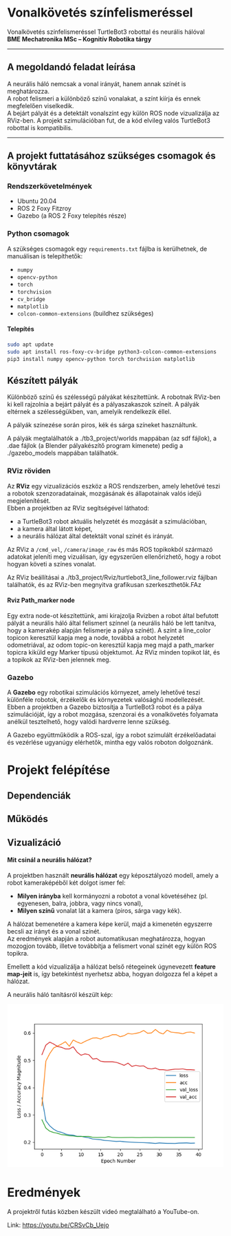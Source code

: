 
# Vonalkövetés színfelismeréssel

Vonalkövetés színfelismeréssel TurtleBot3 robottal és neurális hálóval  
**BME Mechatronika MSc – Kognitív Robotika tárgy**

---

## A megoldandó feladat leírása

A neurális háló nemcsak a vonal irányát, hanem annak színét is meghatározza.  
A robot felismeri a különböző színű vonalakat, a színt kiírja és ennek megfelelően viselkedik.  
A bejárt pályát és a detektált vonalszínt egy külön ROS node vizualizálja az RViz-ben.
A projekt szimulációban fut, de a kód elvileg valós TurtleBot3 robottal is kompatibilis.

---

## A projekt futtatásához szükséges csomagok és könyvtárak

### Rendszerkövetelmények
- Ubuntu 20.04
- ROS 2 Foxy Fitzroy
- Gazebo (a ROS 2 Foxy telepítés része)

### Python csomagok

A szükséges csomagok egy `requirements.txt` fájlba is kerülhetnek, de manuálisan is telepíthetők:

- `numpy`
- `opencv-python`
- `torch`
- `torchvision`
- `cv_bridge`
- `matplotlib`
- `colcon-common-extensions` (buildhez szükséges)

#### Telepítés
```bash
sudo apt update
sudo apt install ros-foxy-cv-bridge python3-colcon-common-extensions
pip3 install numpy opencv-python torch torchvision matplotlib

```

## Készített pályák
Különböző színű és szélességű pályákat készítettünk.
A robotnak RViz-ben ki kell rajzolnia a bejárt pályát és a pályaszakaszok színeit.
A pályák eltérnek a szélességükben, van, amelyik rendelkezik éllel.

A pályák színezése során piros, kék és sárga színeket használtunk.

A pályák megtalálhatók a ./tb3_project/worlds mappában (az sdf fájlok), a .dae fájlok (a Blender pályakészítő program kimenete) pedig a ./gazebo_models mappában találhatók.


### RViz röviden

Az **RViz** egy vizualizációs eszköz a ROS rendszerben, amely lehetővé teszi a robotok szenzoradatainak, mozgásának és állapotainak valós idejű megjelenítését.  
Ebben a projektben az RViz segítségével láthatod:

- a TurtleBot3 robot aktuális helyzetét és mozgását a szimulációban,
- a kamera által látott képet,
- a neurális hálózat által detektált vonal színét és irányát.

Az RViz a `/cmd_vel`, `/camera/image_raw` és más ROS topikokból származó adatokat jeleníti meg vizuálisan, így egyszerűen ellenőrizhető, hogy a robot hogyan követi a színes vonalat.

Az RViz beállításai a ./tb3_project/Rviz/turtlebot3_line_follower.rviz fájlban találhatók, és az RViz-ben megnyitva grafikusan szerkeszthetők.FAz 
#### Rviz Path_marker node


Egy extra node-ot készítettünk, ami kirajzolja Rvizben a robot által befutott pályát a neurális háló által felismert színnel (a neurális háló be lett tanítva, hogy a kamerakép alapján felismerje a pálya színét). A színt a line_color topicon keresztül kapja meg a node, továbbá a robot helyzetét odometriával, az odom topic-on keresztül kapja meg majd a path_marker topicra kiküld egy Marker típusú objektumot. 
Az RViz minden topikot lát, és a topikok az RViz-ben jelennek meg.


### Gazebo

A **Gazebo** egy robotikai szimulációs környezet, amely lehetővé teszi különféle robotok, érzékelők és környezetek valósághű modellezését.  
Ebben a projektben a Gazebo biztosítja a TurtleBot3 robot és a pálya szimulációját, így a robot mozgása, szenzorai és a vonalkövetés folyamata anélkül tesztelhető, hogy valódi hardverre lenne szükség.

A Gazebo együttműködik a ROS-szal, így a robot szimulált érzékelőadatai és vezérlése ugyanúgy elérhetők, mintha egy valós roboton dolgoznánk.


# Projekt felépítése


## Dependenciák
## Működés
## Vizualizáció

#### Mit csinál a neurális hálózat?

A projektben használt **neurális hálózat** egy képosztályozó modell, amely a robot kameraképéből két dolgot ismer fel:

- **Milyen irányba** kell kormányozni a robotot a vonal követéséhez (pl. egyenesen, balra, jobbra, vagy nincs vonal),
- **Milyen színű** vonalat lát a kamera (piros, sárga vagy kék).

A hálózat bemenetére a kamera képe kerül, majd a kimenetén egyszerre becsli az irányt és a vonal színét.  
Az eredmények alapján a robot automatikusan meghatározza, hogyan mozogjon tovább, illetve továbbítja a felismert vonal színét egy külön ROS topikra.

Emellett a kód vizualizálja a hálózat belső rétegeinek úgynevezett **feature map-jeit** is, így betekintést nyerhetsz abba, hogyan dolgozza fel a képet a hálózat.


A neurális háló tanításról készült kép: 

![A neurális hálózat tanítása](https://raw.githubusercontent.com/20vencel03/Vonalkovetes-szinfelismeressel-/main/tb3_project_py/network_model/model_training.png)



# Eredmények
A projektről futás közben készült videó megtalálható a YouTube-on.

Link: https://youtu.be/CRSvCb_Uejo
